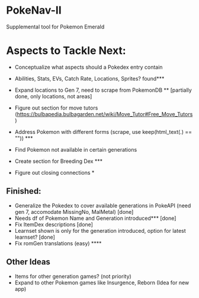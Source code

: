 # PokeNav-II
Supplemental tool for Pokemon Emerald

# Aspects to Tackle Next:  

 - Conceptualize what aspects should a Pokedex entry contain  
 - Abilities, Stats, EVs, Catch Rate, Locations, Sprites? found***        
 
 - Expand locations to Gen 7, need to scrape from PokemonDB  ** [partially done, only locations, not areas]  

 - Figure out section for move tutors (https://bulbapedia.bulbagarden.net/wiki/Move_Tutor#Free_Move_Tutors)  
 
 - Address Pokemon with different forms  (scrape, use keep(html_text(.) == "")) ***  
 - Find Pokemon not available in certain generations

 - Create section for Breeding Dex ***   
 - Figure out closing connections *

## Finished:

 - Generalize the Pokedex to cover available generations in PokeAPI (need gen 7, accomodate MissingNo, MalMetal) [done]  
 - Needs df of Pokemon Name and Generation introduced*** [done]  
 - Fix ItemDex descriptions [done]   
 - Learnset shown is only for the generation introduced, option for latest learnset? [done]
 - Fix romGen translations (easy) ****  

## Other Ideas  
 - Items for other generation games? (not priority)  
 - Expand to other Pokemon games like Insurgence, Reborn (Idea for new app)    
